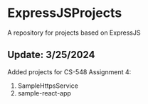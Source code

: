 # ExpressJSProjects
A repository for projects based on ExpressJS

## Update: 3/25/2024
Added projects for CS-548 Assignment 4:
1. SampleHttpsService
2. sample-react-app
